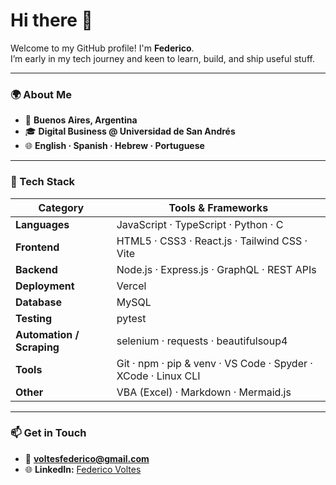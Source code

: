 # Hi there 👋

Welcome to my GitHub profile! I'm **Federico**.  
I’m early in my tech journey and keen to learn, build, and ship useful stuff.

---

### 🌍 About Me  
- 📍 **Buenos Aires, Argentina**  
- 🎓 **Digital Business @ Universidad de San Andrés**  
- 🌐 **English · Spanish · Hebrew · Portuguese**  

---

### 🧰 Tech Stack  

| Category | Tools & Frameworks |
| --- | --- |
| **Languages** | JavaScript · TypeScript · Python · C |
| **Frontend** | HTML5 · CSS3 · React.js · Tailwind CSS · Vite |
| **Backend** | Node.js · Express.js · GraphQL · REST APIs |
| **Deployment** | Vercel |
| **Database** | MySQL |
| **Testing** | pytest |
| **Automation / Scraping** | selenium · requests · beautifulsoup4 |
| **Tools** | Git · npm · pip & venv · VS Code · Spyder · XCode · Linux CLI |
| **Other** | VBA (Excel) · Markdown · Mermaid.js |

---

### 📫 Get in Touch  
- 📧 **voltesfederico@gmail.com**  
- 🌐 **LinkedIn:** [Federico Voltes](https://www.linkedin.com/in/federico-voltes/)
